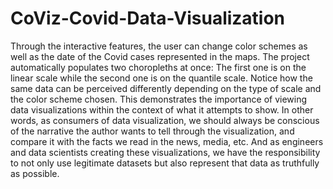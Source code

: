 # CoViz-Covid-Data-Visualization
Through the interactive features, the user can change color schemes as well as the date of the Covid cases represented in the maps. The project automatically populates two choropleths at once: The first one is on the linear scale while the second one is on the quantile scale. Notice how the same data can be perceived differently depending on the type of scale and the color scheme chosen. This demonstrates the importance of viewing data visualizations within the context of what it attempts to show. In other words, as consumers of data visualization, we should always be conscious of the narrative the author wants to tell through the visualization, and compare it with the facts we read in the news, media, etc. And as engineers and data scientists creating these visualizations, we have the responsibility to not only use legitimate datasets but also represent that data as truthfully as possible.
